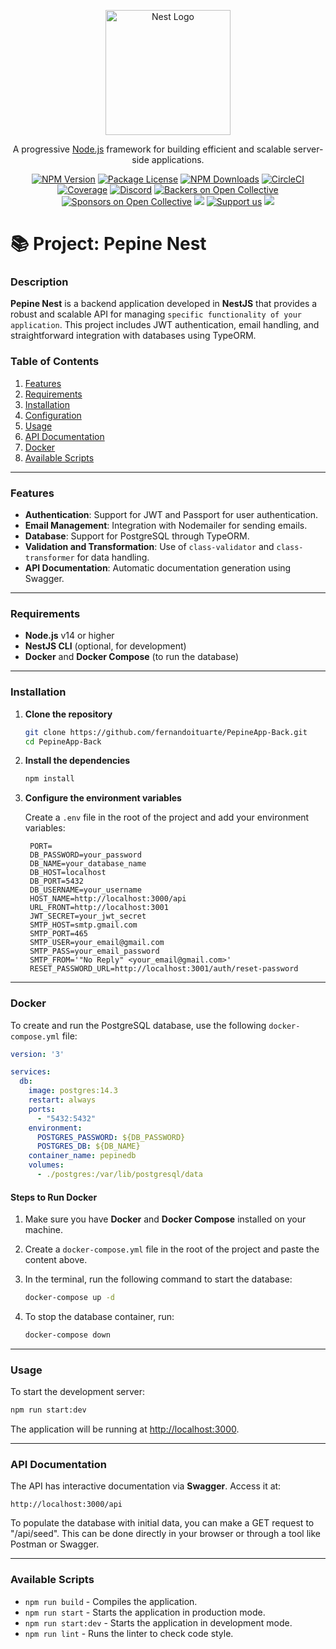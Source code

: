 <p align="center">
  <a href="http://nestjs.com/" target="blank"><img src="https://nestjs.com/img/logo-small.svg" width="200" alt="Nest Logo" /></a>
</p>

[circleci-image]: https://img.shields.io/circleci/build/github/nestjs/nest/master?token=abc123def456
[circleci-url]: https://circleci.com/gh/nestjs/nest

  <p align="center">A progressive <a href="http://nodejs.org" target="_blank">Node.js</a> framework for building efficient and scalable server-side applications.</p>
    <p align="center">
<a href="https://www.npmjs.com/~nestjscore" target="_blank"><img src="https://img.shields.io/npm/v/@nestjs/core.svg" alt="NPM Version" /></a>
<a href="https://www.npmjs.com/~nestjscore" target="_blank"><img src="https://img.shields.io/npm/l/@nestjs/core.svg" alt="Package License" /></a>
<a href="https://www.npmjs.com/~nestjscore" target="_blank"><img src="https://img.shields.io/npm/dm/@nestjs/common.svg" alt="NPM Downloads" /></a>
<a href="https://circleci.com/gh/nestjs/nest" target="_blank"><img src="https://img.shields.io/circleci/build/github/nestjs/nest/master" alt="CircleCI" /></a>
<a href="https://coveralls.io/github/nestjs/nest?branch=master" target="_blank"><img src="https://coveralls.io/repos/github/nestjs/nest/badge.svg?branch=master#9" alt="Coverage" /></a>
<a href="https://discord.gg/G7Qnnhy" target="_blank"><img src="https://img.shields.io/badge/discord-online-brightgreen.svg" alt="Discord"/></a>
<a href="https://opencollective.com/nest#backer" target="_blank"><img src="https://opencollective.com/nest/backers/badge.svg" alt="Backers on Open Collective" /></a>
<a href="https://opencollective.com/nest#sponsor" target="_blank"><img src="https://opencollective.com/nest/sponsors/badge.svg" alt="Sponsors on Open Collective" /></a>
  <a href="https://paypal.me/kamilmysliwiec" target="_blank"><img src="https://img.shields.io/badge/Donate-PayPal-ff3f59.svg"/></a>
    <a href="https://opencollective.com/nest#sponsor"  target="_blank"><img src="https://img.shields.io/badge/Support%20us-Open%20Collective-41B883.svg" alt="Support us"></a>
  <a href="https://twitter.com/nestframework" target="_blank"><img src="https://img.shields.io/twitter/follow/nestframework.svg?style=social&label=Follow"></a>
</p>

# 📚 Project: Pepine Nest

### Description
**Pepine Nest** is a backend application developed in **NestJS** that provides a robust and scalable API for managing `specific functionality of your application`. This project includes JWT authentication, email handling, and straightforward integration with databases using TypeORM.

### Table of Contents
1. [Features](#features)
2. [Requirements](#requirements)
3. [Installation](#installation)
4. [Configuration](#configuration)
5. [Usage](#usage)
6. [API Documentation](#api-documentation)
7. [Docker](#docker)
8. [Available Scripts](#available-scripts)

---

### Features
- **Authentication**: Support for JWT and Passport for user authentication.
- **Email Management**: Integration with Nodemailer for sending emails.
- **Database**: Support for PostgreSQL through TypeORM.
- **Validation and Transformation**: Use of `class-validator` and `class-transformer` for data handling.
- **API Documentation**: Automatic documentation generation using Swagger.

---

### Requirements

- **Node.js** v14 or higher
- **NestJS CLI** (optional, for development)
- **Docker** and **Docker Compose** (to run the database)

---

### Installation

1. **Clone the repository**

   ```bash
   git clone https://github.com/fernandoituarte/PepineApp-Back.git
   cd PepineApp-Back
   ```

2. **Install the dependencies**

   ```bash
   npm install
   ```

3. **Configure the environment variables**

   Create a `.env` file in the root of the project and add your environment variables:

   ```env
    PORT=
    DB_PASSWORD=your_password
    DB_NAME=your_database_name
    DB_HOST=localhost
    DB_PORT=5432
    DB_USERNAME=your_username
    HOST_NAME=http://localhost:3000/api
    URL_FRONT=http://localhost:3001
    JWT_SECRET=your_jwt_secret
    SMTP_HOST=smtp.gmail.com
    SMTP_PORT=465
    SMTP_USER=your_email@gmail.com
    SMTP_PASS=your_email_password
    SMTP_FROM='"No Reply" <your_email@gmail.com>'
    RESET_PASSWORD_URL=http://localhost:3001/auth/reset-password
   ```

---

### Docker

To create and run the PostgreSQL database, use the following `docker-compose.yml` file:

```yaml
version: '3'

services:
  db:
    image: postgres:14.3
    restart: always
    ports:
      - "5432:5432"
    environment:
      POSTGRES_PASSWORD: ${DB_PASSWORD}
      POSTGRES_DB: ${DB_NAME}
    container_name: pepinedb
    volumes:
      - ./postgres:/var/lib/postgresql/data
```

#### Steps to Run Docker

1. Make sure you have **Docker** and **Docker Compose** installed on your machine.
2. Create a `docker-compose.yml` file in the root of the project and paste the content above.
3. In the terminal, run the following command to start the database:

   ```bash
   docker-compose up -d
   ```

4. To stop the database container, run:

   ```bash
   docker-compose down
   ```

---

### Usage

To start the development server:

```bash
npm run start:dev
```

The application will be running at [http://localhost:3000](http://localhost:3000).

---

### API Documentation

The API has interactive documentation via **Swagger**. Access it at:

```
http://localhost:3000/api
```

To populate the database with initial data, you can make a GET request to "/api/seed". This can be done directly in your browser or through a tool like Postman or Swagger.

---

### Available Scripts

- `npm run build` - Compiles the application.
- `npm run start` - Starts the application in production mode.
- `npm run start:dev` - Starts the application in development mode.
- `npm run lint` - Runs the linter to check code style.


